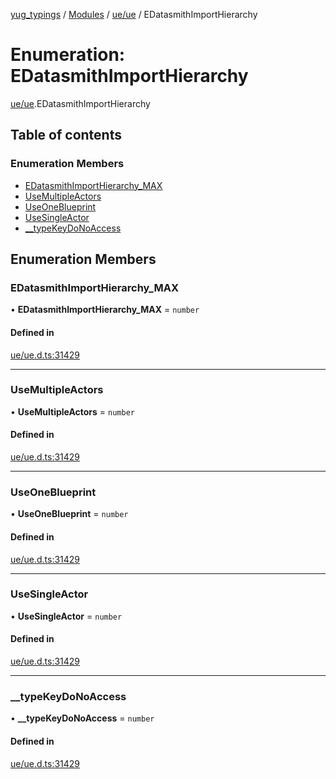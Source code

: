[yug_typings](../README.md) / [Modules](../modules.md) / [ue/ue](../modules/ue_ue.md) / EDatasmithImportHierarchy

# Enumeration: EDatasmithImportHierarchy

[ue/ue](../modules/ue_ue.md).EDatasmithImportHierarchy

## Table of contents

### Enumeration Members

- [EDatasmithImportHierarchy\_MAX](ue_ue.EDatasmithImportHierarchy.md#edatasmithimporthierarchy_max)
- [UseMultipleActors](ue_ue.EDatasmithImportHierarchy.md#usemultipleactors)
- [UseOneBlueprint](ue_ue.EDatasmithImportHierarchy.md#useoneblueprint)
- [UseSingleActor](ue_ue.EDatasmithImportHierarchy.md#usesingleactor)
- [\_\_typeKeyDoNoAccess](ue_ue.EDatasmithImportHierarchy.md#__typekeydonoaccess)

## Enumeration Members

### EDatasmithImportHierarchy\_MAX

• **EDatasmithImportHierarchy\_MAX** = `number`

#### Defined in

[ue/ue.d.ts:31429](https://github.com/YugMetaverse/yug_typings/blob/25cad34/ue/ue.d.ts#L31429)

___

### UseMultipleActors

• **UseMultipleActors** = `number`

#### Defined in

[ue/ue.d.ts:31429](https://github.com/YugMetaverse/yug_typings/blob/25cad34/ue/ue.d.ts#L31429)

___

### UseOneBlueprint

• **UseOneBlueprint** = `number`

#### Defined in

[ue/ue.d.ts:31429](https://github.com/YugMetaverse/yug_typings/blob/25cad34/ue/ue.d.ts#L31429)

___

### UseSingleActor

• **UseSingleActor** = `number`

#### Defined in

[ue/ue.d.ts:31429](https://github.com/YugMetaverse/yug_typings/blob/25cad34/ue/ue.d.ts#L31429)

___

### \_\_typeKeyDoNoAccess

• **\_\_typeKeyDoNoAccess** = `number`

#### Defined in

[ue/ue.d.ts:31429](https://github.com/YugMetaverse/yug_typings/blob/25cad34/ue/ue.d.ts#L31429)
